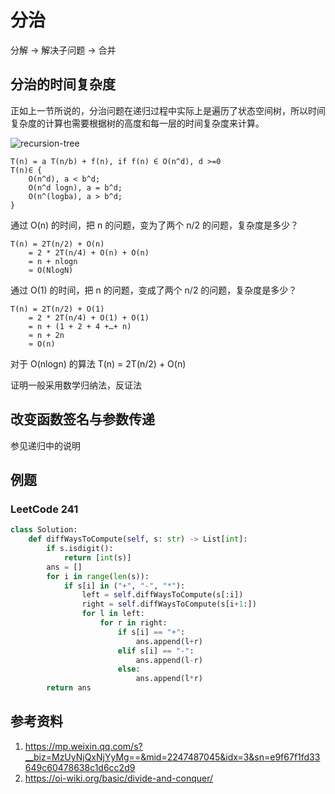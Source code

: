 # 分治

<!--
ID: 5fe60596-9716-4754-91f0-449a2578213d
Status: draft
Date: 2020-01-30T00:00:00
Modified: 2020-07-29T23:37:30
wp_id: 1687
-->

分解 -> 解决子问题 -> 合并

## 分治的时间复杂度

正如上一节所说的，分治问题在递归过程中实际上是遍历了状态空间树，所以时间复杂度的计算也需要根据树的高度和每一层的时间复杂度来计算。

![recursion-tree](./02-devide-and-conquer_images/recursion-tree.png)

    T(n) = a T(n/b) + f(n), if f(n) ∈ O(n^d), d >=0
    T(n)∈ { 
        O(n^d), a < b^d;
        O(n^d logn), a = b^d;
        O(n^(logba), a > b^d;
    }

通过 O(n) 的时间，把 n 的问题，变为了两个 n/2 的问题，复杂度是多少？

    T(n) = 2T(n/2) + O(n)
        = 2 * 2T(n/4) + O(n) + O(n)
        = n + nlogn
        ≈ O(NlogN)

通过 O(1) 的时间，把 n 的问题，变成了两个 n/2 的问题，复杂度是多少？

    T(n) = 2T(n/2) + O(1)
        = 2 * 2T(n/4) + O(1) + O(1)
        = n + (1 + 2 + 4 +…+ n)
        ≈ n + 2n
        ≈ O(n)


对于 O(nlogn) 的算法 T(n) = 2T(n/2) + O(n)

证明一般采用数学归纳法，反证法

## 改变函数签名与参数传递

参见递归中的说明

## 例题

### LeetCode 241

```Python
class Solution:
    def diffWaysToCompute(self, s: str) -> List[int]:
        if s.isdigit():
            return [int(s)]
        ans = []
        for i in range(len(s)):
            if s[i] in ("+", "-", "*"):
                left = self.diffWaysToCompute(s[:i])
                right = self.diffWaysToCompute(s[i+1:])
                for l in left:
                    for r in right:
                        if s[i] == "+":
                            ans.append(l+r)
                        elif s[i] == "-":
                            ans.append(l-r)
                        else:
                            ans.append(l*r)
        return ans
```

## 参考资料

1. https://mp.weixin.qq.com/s?__biz=MzUyNjQxNjYyMg==&mid=2247487045&idx=3&sn=e9f67f1fd33649c60478638c1d6cc2d9
2. https://oi-wiki.org/basic/divide-and-conquer/